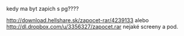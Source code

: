 kedy ma byt zapich s pg????

http://download.hellshare.sk/zapocet-rar/4239133
alebo
http://dl.dropbox.com/u/3356327/zapocet.rar
nejaké screeny a pod.